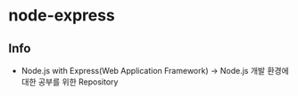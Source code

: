 # node-express

## Info 
- Node.js with Express(Web Application Framework)
  -> Node.js 개발 환경에 대한 공부를 위한 Repository
